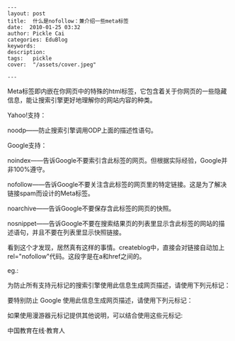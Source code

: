
    ---
    layout: post  
    title:  什么是nofollow：兼介绍一些meta标签  
    date:  2010-01-25 03:32  
    author: Pickle Cai  
    categories: EduBlog  
    keywords: 
    description:   
    tags:	pickle   
    cover:  "/assets/cover.jpeg"  

    ---  
    
Meta标签即内嵌在你网页中的特殊的html标签，它包含着关于你网页的一些隐藏信息，能让搜索引擎更好地理解你的网站内容的种类。



Yahoo!支持：





noodp——防止搜索引擎调用ODP上面的描述性语句。

Google支持：





noindex——告诉Google不要索引含此标签的网页。但根据实际经验，Google并非100%遵守。 

nofollow——告诉Google不要关注含此标签的网页里的特定链接。这是为了解决链接spam而设计的Meta标签。 

noarchive——告诉Google不要保存含此标签的网页的快照。 

nosnippet——告诉Google不要在搜索结果页的列表里显示含此标签的网站的描述语句，并且不要在列表里显示快照链接。

看到这个才发现，居然真有这样的事情。createblog中，直接会对链接自动加上rel="nofollow"代码。这段字是在a和href之间的。



eg.:

为防止所有支持元标记的搜索引擎使用此信息生成网页描述，请使用下列元标记：



要特别防止 Google 使用此信息生成网页描述，请使用下列元标记：

如果使用漫游器元标记提供其他说明，可以结合使用这些元标记:

  

		    
 中国教育在线·教育人

